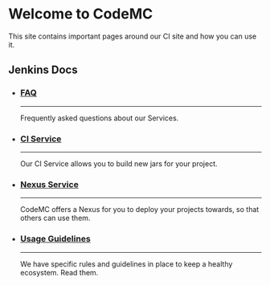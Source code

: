 # Welcome to CodeMC

This site contains important pages around our CI site and how you can use it.

## Jenkins Docs

<div class="grid cards" markdown>

-   ### [FAQ](faq/index.md)
    
    ----
    
    Frequently asked questions about our Services.

-   ### [CI Service](services/ci/index.md)
    
    ----
    
    Our CI Service allows you to build new jars for your project.

-   ### [Nexus Service](services/nexus/deploy.md)
    
    ----
    
    CodeMC offers a Nexus for you to deploy your projects towards, so that others can use them.

-   ### [Usage Guidelines](usage-guidelines.md)
    
    ----
    
    We have specific rules and guidelines in place to keep a healthy ecosystem. Read them.

</div>

